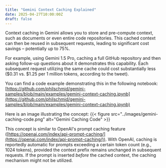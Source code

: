 ```yaml
---
title: "Gemini Context Caching Explained"
date: 2025-04-27T10:00:00Z
draft: false
---
```


Context caching in Gemini allows you to store and pre-compute context, such as documents or even entire code repositories. This cached context can then be reused in subsequent requests, leading to significant cost savings – potentially up to 75%.

For example, using Gemini 1.5 Pro, caching a full GitHub repository and then asking follow-up questions about it demonstrates this capability. Each subsequent request utilizing the same cache could cost substantially less ($0.31 vs. $1.25 per 1 million tokens, according to the tweet).

You can find a code example demonstrating this in the following notebook:
[https://github.com/philschmid/gemini-samples/blob/main/examples/gemini-context-caching.ipynb](https://github.com/philschmid/gemini-samples/blob/main/examples/gemini-context-caching.ipynb)

Here is an image illustrating the concept:
{{< figure src="../images/gemini-caching-code.png" alt="Gemini Caching Code" >}}

This concept is similar to OpenAI's prompt caching feature ([https://openai.com/index/api-prompt-caching/](https://openai.com/index/api-prompt-caching/)). With OpenAI, caching is reportedly automatic for prompts exceeding a certain token count (e.g., 1024 tokens), provided the context prefix remains unchanged in subsequent requests. If the prompt is inserted *before* the cached context, the caching mechanism might not be utilized. 